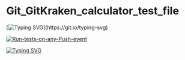 # Git_GitKraken_calculator_test_file

[![Typing SVG](https://readme-typing-svg.herokuapp.com?color=%2336BCF7&lines=Status+of+Last+Deployment:)](https://git.io/typing-svg)


[![Run-tests-on-any-Push-event](https://github.com/21092004Goda/Git_GitKraken_calculator_test_file/actions/workflows/tree.yml/badge.svg)](https://github.com/21092004Goda/Git_GitKraken_calculator_test_file/actions/workflows/tree.yml)

[![Typing SVG](https://readme-typing-svg.herokuapp.com?color=%2332BCF7&lines=001010010100011101110010001000110001000010010010001000010101100010110110110101000011101111110011101110101111010111111011101011101100110101100101010101001010111010111010101011010101010100101010101010101111010101000111010110101010101100110101010101001011010110101000011101101111110001000010000010111010100)](https://git.io/typing-svg)
